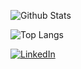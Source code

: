 ![Github Stats](https://github-readme-stats.vercel.app/api?username=zackwalton&theme=vision-friendly-dark&bg_color=45,6710c2,c81d77)

![Top Langs](https://github-readme-stats.vercel.app/api/top-langs/?username=zackwalton&theme=vision-friendly-dark&layout=compact&hide_progress=true&bg_color=45,6710c2,c81d77)

[![LinkedIn](https://img.shields.io/badge/LinkedIn-0077B5?style=for-the-badge&logo=linkedin&logoColor=white)](https://www.linkedin.com/in/walton-zachary/)
